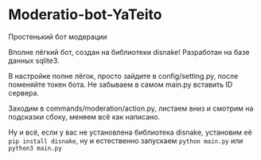 # Moderatio-bot-YaTeito
 Простенький бот модерации

Вполне лёгкий бот, создан на библиотеки disnake! Разработан на базе данных sqlite3.

В настройке полне лёгок, просто зайдите в config/setting.py, после поменяйте токен бота. Не забываем в самом main.py вставить ID сервера.

Заходим в commands/moderation/action.py, листаем вниз и смотрим на подсказки сбоку, меняем всё как написано.

Ну и всё, если у вас не установлена библиотека disnake, установим её `pip install disnake`, ну и естественно запускаем `python main.py` или `python3 main.py`